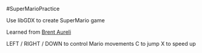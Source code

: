 #SuperMarioPractice

Use libGDX to create SuperMario game

Learned from [Brent Aureli](https://www.youtube.com/watch?v=a8MPxzkwBwo)

LEFT / RIGHT / DOWN to control Mario movements
C to jump
X to speed up